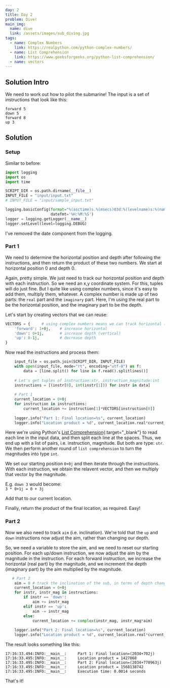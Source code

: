 ```yaml
---
day: 2
title: Day 2
problem: Dive!
main_img:
  name: dive
  link: /assets/images/sub_diving.jpg
tags: 
  - name: Complex Numbers
    link: https://realpython.com/python-complex-numbers/
  - name: List Comprehension
    link: https://www.geeksforgeeks.org/python-list-comprehension/
  - name: vectors
---
```

## Solution Intro

We need to work out how to pilot the submarine! The input is a set of instructions that look like this:

```
forward 5
down 5
forward 8
up 3
```

## Solution

### Setup

Similar to before:

```python
import logging
import os
import time

SCRIPT_DIR = os.path.dirname(__file__) 
INPUT_FILE = "input/input.txt"
# INPUT_FILE = "input/sample_input.txt"

logging.basicConfig(format="%(asctime)s.%(msecs)03d:%(levelname)s:%(name)s:\t%(message)s", 
                    datefmt='%H:%M:%S')
logger = logging.getLogger(__name__)
logger.setLevel(level=logging.DEBUG)
```

I've removed the date component from the logging.

### Part 1

We need to determine the horizontal position and depth after following the instructions, 
and then return the product of these two numbers. We start at horizontal position 0 and depth 0.

Again, pretty simple.  We just need to track our horizontal position and depth with each instruction.
So we need an x,y coordinate system.  For this, tuples will do just fine.  But I quite like using complex numbers,
since it's easy to add them, multiply them, whatever. 
A complex number is made up of two parts: the `real` part and the `imaginary` part.
Here, I'm using the real part to be the horizontal position, and the imaginary part to be the depth.

Let's start by creating vectors that we can reuse:

```python
VECTORS = {     # using complex numbers means we can track horizontal (real) and depth (imag) in one variable
    'forward': 1+0j,    # increase horizontal
    'down': 0+1j,       # increase depth (vertical)
    'up': 0-1j,         # decrease depth
}
```

Now read the instructions and process them:

```python
    input_file = os.path.join(SCRIPT_DIR, INPUT_FILE)
    with open(input_file, mode="rt", encoding="utf-8") as f:
        data = [line.split() for line in f.read().splitlines()]
    
    # Let's get tuples of instruction:str, instruction_magnitude:int
    instructions = [(instr[0], int(instr[1])) for instr in data]
    
    # Part 1
    current_location = 0+0j
    for instruction in instructions:
        current_location += instruction[1]*VECTORS[instruction[0]]
        
    logger.info("Part 1: Final location=%s", current_location)
    logger.info("Location product = %d", current_location.real*current_location.imag)
```

Here we're using Python's [List Comprehension](https://www.geeksforgeeks.org/python-list-comprehension/){:target="_blank"} to read each line in the input data, 
and then split each line at the spaces. Thus, we end up with a list of pairs, i.e. instruction, magnitude.
But both are type: `str`.  We then perform another round of `list comprehension` to turn the magnitudes into type `int`.

We set our starting position `0+0j` and then iterate through the instructions. 
With each instruction, we obtain the relavent vector, and then we multiply that vector by the magnitude.

E.g. `down 3` would become:  
```3 * 0+1j = 0 + 3j```

Add that to our current location.

Finally, return the product of the final location, as required.  Easy!

### Part 2

Now we also need to track `aim` (i.e. inclination). 
We're told that the `up` and `down` instructions now adjust the aim, rather than changing our depth.

So, we need a variable to store the aim, and we need to reset our starting position. 
For each up/down instruction, we now adjust the aim by the magnitude in the instruction.
For each forward instruction, we increase the horizontal (real part) by the magnitude, 
and we increment the depth (imaginary part) by the aim multiplied by the magnitude.

```python
   # Part 2
    aim = 0 # track the inclination of the sub, in terms of depth change per unit horizontal
    current_location = 0+0j
    for instr, instr_mag in instructions:
        if instr == 'down':
            aim += instr_mag
        elif instr == 'up':
            aim -= instr_mag
        else:
            current_location += complex(instr_mag, instr_mag*aim)
    
    logger.info("Part 2: Final location=%s", current_location)
    logger.info("Location product = %d", current_location.real*current_location.imag)
```

The result looks something like this:

```
17:16:33.494:INFO:__main__:     Part 1: Final location=(2034+702j)
17:16:33.495:INFO:__main__:     Location product = 1427868
17:16:33.495:INFO:__main__:     Part 2: Final location=(2034+770963j)
17:16:33.495:INFO:__main__:     Location product = 1568138742
17:16:33.495:INFO:__main__:     Execution time: 0.0014 seconds
```

That's it!

